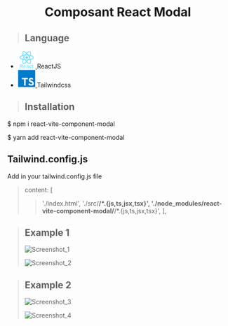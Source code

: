 <h1 align="center"> 
Composant React Modal
</h1>

> ## **Language**

- <a href="https://reactjs.org/" target="_blank" rel="noreferrer"> <img src="https://raw.githubusercontent.com/devicons/devicon/master/icons/react/react-original-wordmark.svg" alt="react" width="40" height="40"/> </a> ReactJS
- <a href="https://tailwindcss.com/" target="_blank" rel="noreferrer"> <img src="https://raw.githubusercontent.com/devicons/devicon/master/icons/typescript/typescript-original.svg" alt="Tailwind" width="40" height="40"/> </a> Tailwindcss

> ## **Installation**

$ npm i react-vite-component-modal

$ yarn add react-vite-component-modal

## **Tailwind.config.js**

Add in your tailwind.config.js file

> content: [
>
> > './index.html',
> > './src/**/\*.{js,ts,jsx,tsx}',
> > './node_modules/react-vite-component-modal/**/\*.{js,ts,jsx,tsx}',
> > ],

> ## **Example 1**
>
> ![Screenshot_1](https://image.noelshack.com/fichiers/2024/32/1/1722874364-screenshot-1.png)
>
> ![Screenshot_2](https://camo.githubusercontent.com/58857243cb5b7c857d187d074dd4da5fe0a0a082ceac3e34fc0ce22f9710eaef/68747470733a2f2f692e676f6f706963732e6e65742f6771746273372e706e67)

> ## **Example 2**
>
> ![Screenshot_3](https://camo.githubusercontent.com/86ed30211f71911ab2a04b43b98e95357893cf2e3be0e879a9183d0a97ddaae1/68747470733a2f2f696d6167652e6e6f656c736861636b2e636f6d2f66696368696572732f323032342f33312f312f313732323236333031332d73637265656e73686f742d332e706e67)
>
> ![Screenshot_4](https://camo.githubusercontent.com/2f2a23822af883159b1800dcb8cb4155f962d71ea479c4937400686ff817a9b2/68747470733a2f2f696d6167652e6e6f656c736861636b2e636f6d2f66696368696572732f323032342f33312f312f313732323236333034332d73637265656e73686f742d342e706e67)
